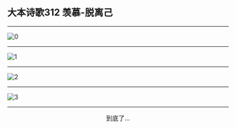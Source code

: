 
## 大本诗歌312 羡慕-脱离己
        
<div id="aplayer0"></div>

---

<img alt="0" data-original="/data/d0312/0.png">

---

<img alt="1" data-original="/data/d0312/1.png">

---

<img alt="2" data-original="/data/d0312/2.png">

---

<img alt="3" data-original="/data/d0312/3.png">

---

<p style="text-align: center">到底了...</p>

<script src="/js/dist-view.js"></script>

<script>
MAIN.id = 'd0312';
        
const ap0 = new APlayer({
    container: document.getElementById('aplayer0'),
    volume: 1,
    loop: 'none',
    preload: 'none',
    audio: [{
        name: '大本诗歌312.mp3',
        artist: '大本诗歌',
        url: 'https://res.wx.qq.com/voice/getvoice?mediaid=MzI0NTk3MDM5M18yMjQ3NDkxMzM3',
        cover: '/favicon'
    }]
});
</script>
